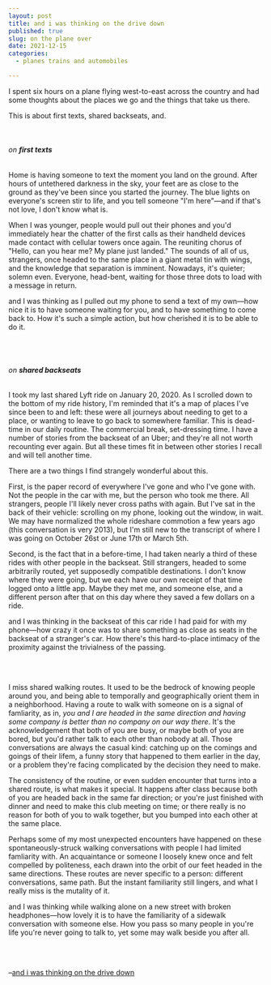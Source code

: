 ```yaml
---
layout: post
title: and i was thinking on the drive down
published: true
slug: on the plane over
date: 2021-12-15
categories:
  - planes trains and automobiles

---
```


I spent six hours on a plane flying west-to-east across the country and had some thoughts about the places we go and the things that take us there. 

This is about first texts, shared backseats, and. 

<!--more-->

<br/>

###### on **first texts**

Home is having someone to text the moment you land on the ground. After hours of untethered darkness in the sky, your feet are as close to the ground as they've been since you started the journey. The blue lights on everyone's screen stir to life, and you tell someone "I'm here"—and if that's not love, I don't know what is.

When I was younger, people would pull out their phones and you'd immediately hear the chatter of the first calls as their handheld devices made contact with cellular towers once again. The reuniting chorus of "Hello, can you hear me? My plane just landed." The sounds of all of us, strangers, once headed to the same place in a giant metal tin with wings, and the knowledge that separation is imminent. Nowadays, it's quieter; solemn even. Everyone, head-bent, waiting for those three dots to load with a message in return. 

and I was thinking as I pulled out my phone to send a text of my own—how nice it is to have someone waiting for you, and to have something to come back to. How it's such a simple action, but how cherished it is to be able to do it.

<br /><br />

###### on **shared backseats**

I took my last shared Lyft ride on January 20, 2020. As I scrolled down to the bottom of my ride history, I'm reminded that it's a map of places I've since been to and left: these were all journeys about needing to get to a place, or wanting to leave to go back to somewhere familiar. This is dead-time in our daily routine. The commercial break, set-dressing time. I have a number of stories from the backseat of an Uber; and they're all not worth recounting ever again. But all these times fit in between other stories I recall and will tell another time.

There are a two things I find strangely wonderful about this. 

First, is the paper record of everywhere I've gone and who I've gone with. Not the people in the car with me, but the person who took me there. All strangers, people I'll likely never cross paths with again. But I've sat in the back of their vehicle: scrolling on my phone, looking out the window, in wait. We may have normalized the whole rideshare commotion a few years ago (this conversation is very 2013), but I'm still new to the transcript of where I was going on October 26st or June 17th or March 5th. 

Second, is the fact that in a before-time, I had taken nearly a third of these rides with other people in the backseat. Still strangers, headed to some arbitrarily routed, yet supposedly compatible destinations. I don't know where they were going, but we each have our own receipt of that time logged onto a little app. Maybe they met me, and someone else, and a different person after that on this day where they saved a few dollars on a ride.

and I was thinking in the backseat of this car ride I had paid for with my phone—how crazy it once was to share something as close as seats in the backseat of a stranger's car. How there's this hard-to-place intimacy of the proximity against the trivialness of the passing. 

<br /><br />

I miss shared walking routes. It used to be the bedrock of knowing people around you, and being able to temporally and geographically orient them in a neighborhood. Having a route to walk with someone on is a signal of famliarity, as in, *you and I are headed in the same direction and having some company is better than no company on our way there*. It's the acknowledgement that both of you are busy, or maybe both of you are bored, but you'd rather talk to each other than nobody at all. Those conversations are always the casual kind: catching up on the comings and goings of their lifem, a funny story that happened to them earlier in the day, or a problem they're facing complicated by the decision they need to make. 

The consistency of the routine, or even sudden encounter that turns into a shared route, is what makes it special. It happens after class because both of you are headed back in the same far direction; or you're just finished with dinner and need to make this club meeting on time; or there really is no reason for both of you to walk together, but you bumped into each other at the same place.

Perhaps some of my most unexpected encounters have happened on these spontaneously-struck walking conversations with people I had limited famliarity with. An acquaintance or someone I loosely knew once and felt compelled by politeness, each drawn into the orbit of our feet headed in the same directions. These routes are never specific to a person: different conversations, same path. But the instant familiarity still lingers, and what I really miss is the mutality of it. 

and I was thinking while walking alone on a new street with broken headphones—how lovely it is to have the familiarity of a sidewalk conversation with someone else. How you pass so many people in you're life you're never going to talk to, yet some may walk beside you after all.

<br /><br />

–[and i was thinking on the drive down](https://youtu.be/nJr_8l0AEWE?t=149)